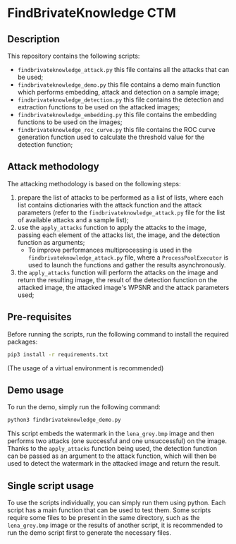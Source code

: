 # FindBrivateKnowledge CTM
## Description
This repository contains the following scripts:
- `findbrivateknowledge_attack.py` this file contains all the attacks that can be used;
- `findbrivateknowledge_demo.py` this file contains a demo main function which performs embedding, attack and detection on a sample image;
- `findbrivateknowledge_detection.py` this file contains the detection and extraction functions to be used on the attacked images;
- `findbrivateknowledge_embedding.py` this file contains the embedding functions to be used on the images;
- `findbrivateknowledge_roc_curve.py` this file contains the ROC curve generation function used to calculate the threshold value for the detection function;

## Attack methodology
The attacking methodology is based on the following steps:
1. prepare the list of attacks to be performed as a list of lists, where each list contains dictionaries with the attack function and the attack parameters (refer to the `findbrivateknowledge_attack.py` file for the list of available attacks and a sample list);
2. use the `apply_attacks` function to apply the attacks to the image, passing each element of the attacks list, the image, and the detection function as arguments;
   - To improve performances multiprocessing is used in the `findbrivateknowledge_attack.py` file, where a `ProcessPoolExecutor` is used to launch the functions and gather the results asynchronously.
3. the `apply_attacks` function will perform the attacks on the image and return the resulting image, the result of the detection function on the attacked image, the attacked image's WPSNR and the attack parameters used;

## Pre-requisites
Before running the scripts, run the following command to install the required packages:
```bash
pip3 install -r requirements.txt
```
(The usage of a virtual environment is recommended)

## Demo usage
To run the demo, simply run the following command:
```bash
python3 findbrivateknowledge_demo.py
```
This script embeds the watermark in the `lena_grey.bmp` image and then performs two attacks (one successful and one unsuccessful) on the image. Thanks to the `apply_attacks` function being used, the detection function can be passed as an argument to the attack function, which will then be used to detect the watermark in the attacked image and return the result.

## Single script usage
To use the scripts individually, you can simply run them using python. Each script has a main function that can be used to test them. Some scripts require some files to be present in the same directory, such as the `lena_grey.bmp` image or the results of another script, it is recommended to run the demo script first to generate the necessary files.